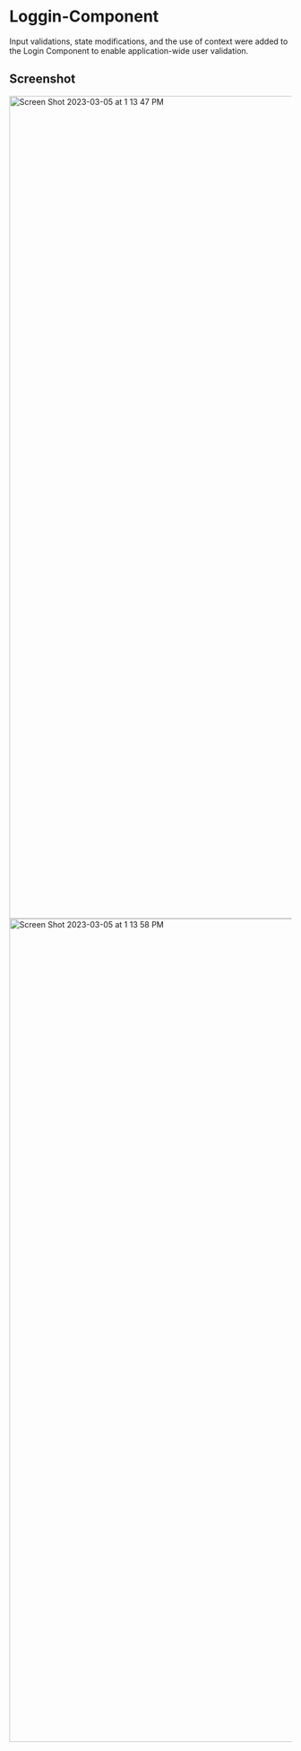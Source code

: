 # Loggin-Component
Input validations, state modifications, and the use of context were added to the Login Component to enable application-wide user validation.

## Screenshot
<img width="1469" alt="Screen Shot 2023-03-05 at 1 13 47 PM" src="https://user-images.githubusercontent.com/47478052/222979969-c452ee43-08df-4d55-9a7e-ae489f7bedad.png">
<img width="1470" alt="Screen Shot 2023-03-05 at 1 13 58 PM" src="https://user-images.githubusercontent.com/47478052/222979972-bb38db82-65a7-497e-89f8-e8bf11763432.png">
